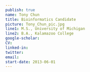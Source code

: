 ```yaml
---
publish: true
name: Tony Chun
title: Bioinformatics Candidate
picture: Tony_Chun_pic.jpg
line1: M.S., University of Michigan
line2: B.A., Kalamazoo College
google-scholar: 
CV:
linked-in: 
twitter:
email:
start-date: 2013-06-01
---
```

